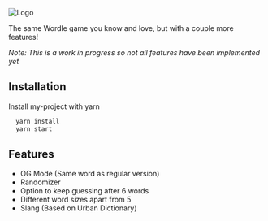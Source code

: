 
![Logo](https://i.imgur.com/yXpRf60.png)

The same Wordle game you know and love, but with a couple more features!

*Note: This is a work in progress so not all features have been implemented yet*
## Installation

Install my-project with yarn

```bash
  yarn install
  yarn start
```
    
## Features

- OG Mode (Same word as regular version)
- Randomizer
- Option to keep guessing after 6 words
- Different word sizes apart from 5
- Slang (Based on Urban Dictionary)

